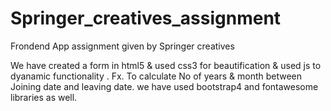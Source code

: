 # Springer_creatives_assignment
Frondend App assignment given by Springer creatives

We have created a form in html5 & used css3 for beautification & used js to dyanamic functionality . Fx. To calculate No of years & month between Joining date and leaving date. we have used bootstrap4 and fontawesome libraries as well.
